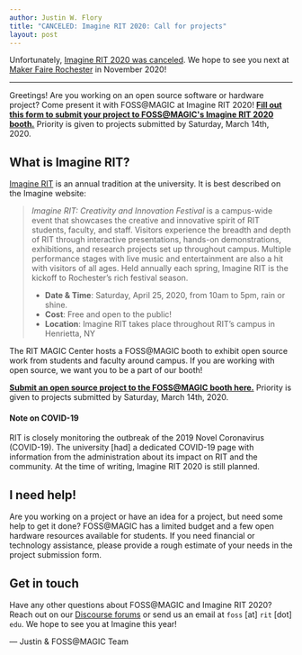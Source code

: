 ```yaml
---
author: Justin W. Flory
title: "CANCELED: Imagine RIT 2020: Call for projects"
layout: post
---
```


Unfortunately, [Imagine RIT 2020 was canceled](https://twitter.com/Imagine_RIT/status/1239558520984547328).
We hope to see you next at [Maker Faire Rochester](https://rochester.makerfaire.com/) in November 2020!

---

Greetings!
Are you working on an open source software or hardware project?
Come present it with FOSS@MAGIC at Imagine RIT 2020!
[**Fill out this form to submit your project to FOSS@MAGIC's Imagine RIT 2020 booth.**](https://forms.gle/812vsQ65xHb3qBDP6)
Priority is given to projects submitted by Saturday, March 14th, 2020.


## What is Imagine RIT?

[Imagine RIT](https://www.rit.edu/imagine/) is an annual tradition at the university.
It is best described on the Imagine website:

> _Imagine RIT: Creativity and Innovation Festival_ is a campus-wide event that showcases the creative and innovative spirit of RIT students, faculty, and staff.
> Visitors experience the breadth and depth of RIT through interactive presentations, hands-on demonstrations, exhibitions, and research projects set up throughout campus.
> Multiple performance stages with live music and entertainment are also a hit with visitors of all ages.
> Held annually each spring, Imagine RIT is the kickoff to Rochester’s rich festival season.
>
> * **Date & Time**: Saturday, April 25, 2020, from 10am to 5pm, rain or shine.
> * **Cost**: Free and open to the public!
> * **Location**: Imagine RIT takes place throughout RIT’s campus in Henrietta, NY

The RIT MAGIC Center hosts a FOSS@MAGIC booth to exhibit open source work from students and faculty around campus.
If you are working with open source, we want you to be a part of our booth!

[**Submit an open source project to the FOSS@MAGIC booth here.**](https://forms.gle/812vsQ65xHb3qBDP6)
Priority is given to projects submitted by Saturday, March 14th, 2020.

#### Note on COVID-19

RIT is closely monitoring the outbreak of the 2019 Novel Coronavirus (COVID-19).
The university [had] a dedicated COVID-19 page with information from the administration about its impact on RIT and the community.
At the time of writing, Imagine RIT 2020 is still planned.


## I need help!

Are you working on a project or have an idea for a project, but need some help to get it done?
FOSS@MAGIC has a limited budget and a few open hardware resources available for students.
If you need financial or technology assistance, please provide a rough estimate of your needs in the project submission form.


## Get in touch

Have any other questions about FOSS@MAGIC and Imagine RIT 2020?
Reach out on our [Discourse forums](https://fossrit.community/c/rit/7) or send us an email at `foss` [at] `rit` [dot] `edu`.
We hope to see you at Imagine this year!


— Justin & FOSS@MAGIC Team
